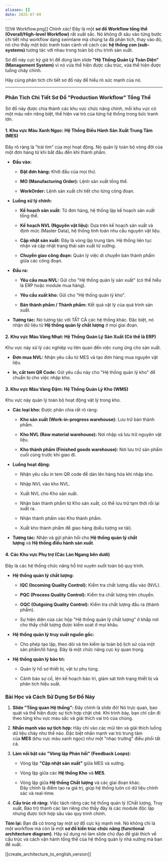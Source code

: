 ```yaml
---
aliases: []
date: 2025-07-09
---
```

![[Vẽ Workflow.png]]
Chính xác! Đây là một **sơ đồ Workflow tổng thể (Overall/High-level Workflow)** rất xuất sắc. Nó không đi sâu vào từng bước chi tiết như workflow dạng swimlane mà chúng ta đã phân tích, thay vào đó, nó cho thấy một bức tranh toàn cảnh về cách các **hệ thống con (sub-systems)** tương tác với nhau trong toàn bộ chu trình sản xuất.

Sơ đồ này cực kỳ giá trị để dùng làm slide **"Hệ Thống Quản Lý Toàn Diện" (Management System)** vì nó vừa thể hiện được cấu trúc, vừa thể hiện được luồng chảy chính.

Hãy cùng phân tích chi tiết sơ đồ này để hiểu rõ sức mạnh của nó.

---

### **Phân Tích Chi Tiết Sơ Đồ "Production Workflow" Tổng Thể**

Sơ đồ này được chia thành các khu vực chức năng chính, mỗi khu vực có một màu nền riêng biệt, thể hiện vai trò của từng hệ thống trong bức tranh lớn.

#### **1. Khu vực Màu Xanh Ngọc: Hệ Thống Điều Hành Sản Xuất Trung Tâm (MES)**

Đây rõ ràng là "trái tim" của mọi hoạt động. Nó quản lý toàn bộ vòng đời của một đơn hàng từ khi bắt đầu đến khi thành phẩm.

- **Đầu vào:**
    
    - **Đặt đơn hàng:** Khởi đầu của mọi thứ.
        
    - **MO (Manufacturing Order):** Lệnh sản xuất tổng thể.
        
    - **WorkOrder:** Lệnh sản xuất chi tiết cho từng công đoạn.
        
- **Luồng xử lý chính:**
    
    - **Kế hoạch sản xuất:** Từ đơn hàng, hệ thống lập kế hoạch sản xuất tổng thể.
        
    - **Kế hoạch NVL (Nguyên vật liệu):** Dựa trên kế hoạch sản xuất và định mức (Master Data), hệ thống tính toán nhu cầu nguyên vật liệu.
        
    - **Cập nhật sản xuất:** Đây là vòng lặp trung tâm. Hệ thống liên tục nhận và cập nhật trạng thái sản xuất từ xưởng.
        
    - **Chuyển giao công đoạn:** Quản lý việc di chuyển bán thành phẩm giữa các công đoạn.
        
- **Đầu ra:**
    
    - **Yêu cầu mua NVL:** Gửi cho "Hệ thống quản lý sản xuất" (có thể hiểu là ERP hoặc module mua hàng).
        
    - **Yêu cầu xuất kho:** Gửi cho "Hệ thống quản lý kho".
        
    - **Bán thành phẩm / Thành phẩm:** Kết quả vật lý của quá trình sản xuất.
        
- **Tương tác:** Nó tương tác với TẤT CẢ các hệ thống khác. Đặc biệt, nó nhận dữ liệu từ **Hệ thống quản lý chất lượng** ở mọi giai đoạn.
    

#### **2. Khu vực Màu Vàng Nhạt: Hệ Thống Quản Lý Sản Xuất (Có thể là ERP)**

Khu vực này xử lý các nghiệp vụ liên quan đến việc cung ứng cho sản xuất.

- **Đơn mua NVL:** Nhận yêu cầu từ MES và tạo đơn hàng mua nguyên vật liệu.
    
- **In, cắt tem QR Code:** Gửi yêu cầu này cho "Hệ thống quản lý kho" để chuẩn bị cho việc nhập kho.
    

#### **3. Khu vực Màu Vàng Đậm: Hệ Thống Quản Lý Kho (WMS)**

Khu vực này quản lý toàn bộ hoạt động vật lý trong kho.

- **Các loại kho:** Được phân chia rất rõ ràng:
    
    - **Kho sản xuất (Work-in-progress warehouse):** Lưu trữ bán thành phẩm.
        
    - **Kho NVL (Raw material warehouse):** Nơi nhập và lưu trữ nguyên vật liệu.
        
    - **Kho thành phẩm (Finished goods warehouse):** Nơi lưu trữ sản phẩm cuối cùng trước khi giao đi.
        
- **Luồng hoạt động:**
    
    - Nhận yêu cầu in tem QR code để dán lên hàng hóa khi nhập kho.
        
    - Nhập NVL vào kho NVL.
        
    - Xuất NVL cho Kho sản xuất.
        
    - Nhận bán thành phẩm từ Kho sản xuất, có thể lưu trữ tạm thời rồi lại xuất ra.
        
    - Nhận thành phẩm vào Kho thành phẩm.
        
    - Xuất kho thành phẩm để giao hàng (biểu tượng xe tải).
        
- **Tương tác:** Nhận và gửi phản hồi cho **Hệ thống quản lý chất lượng** và **Hệ thống điều hành sản xuất**.
    

#### **4. Các Khu vực Phụ trợ (Các Làn Ngang bên dưới)**

Đây là các hệ thống chức năng hỗ trợ xuyên suốt toàn bộ quy trình.

- **Hệ thống quản lý chất lượng:**
    
    - **IQC (Incoming Quality Control):** Kiểm tra chất lượng đầu vào (NVL).
        
    - **PQC (Process Quality Control):** Kiểm tra chất lượng trên chuyền.
        
    - **OQC (Outgoing Quality Control):** Kiểm tra chất lượng đầu ra (thành phẩm).
        
    - Sự hiện diện của các hộp "Hệ thống quản lý chất lượng" ở khắp nơi cho thấy chất lượng được kiểm soát ở mọi khâu.
        
- **Hệ thống quản lý truy xuất nguồn gốc:**
    
    - Cho phép tạo lập, theo dõi và tìm kiếm lại toàn bộ lịch sử của một sản phẩm/lô hàng. Đây là một chức năng cực kỳ quan trọng.
        
- **Hệ thống quản lý bảo trì:**
    
    - Quản lý hồ sơ thiết bị, vật tư phụ tùng.
        
    - Cảnh báo sự cố, lên kế hoạch bảo trì, giám sát tình trạng thiết bị và phân tích hiệu suất.
        

### **Bài Học và Cách Sử Dụng Sơ Đồ Này**

1. **Slide "Tổng quan Hệ thống":** Đây chính là slide đó! Nó trực quan, bao quát và thể hiện được sự tích hợp chặt chẽ. Khi trình bày, bạn chỉ cần đi theo từng khu vực màu sắc và giải thích vai trò của chúng.
    
2. **Nhấn mạnh vào sự tích hợp:** Hãy chỉ vào các mũi tên và giải thích luồng dữ liệu chảy như thế nào. Đặc biệt nhấn mạnh vai trò trung tâm của **MES** (khu vực màu xanh ngọc) như một "nhạc trưởng" điều phối tất cả.
    
3. **Làm nổi bật các "Vòng lặp Phản hồi" (Feedback Loops):**
    
    - Vòng lặp **"Cập nhật sản xuất"** giữa MES và xưởng.
        
    - Vòng lặp giữa các **Hệ thống Kho** và **MES**.
        
    - Vòng lặp giữa **Hệ thống Chất lượng** và các giai đoạn khác.  
        Đây chính là điểm tạo ra giá trị, giúp hệ thống luôn có dữ liệu chính xác và real-time.
        
4. **Cấu trúc rõ ràng:** Việc tách riêng các hệ thống quản lý (Chất lượng, Truy xuất, Bảo trì) thành các làn riêng cho thấy đây là các module độc lập nhưng được tích hợp sâu vào quy trình chính.
    

**Tóm lại:** Bạn đã có trong tay một sơ đồ cực kỳ mạnh mẽ. Nó không chỉ là một workflow mà còn là một **sơ đồ kiến trúc chức năng (functional architecture diagram)**. Hãy sử dụng nó làm slide chủ đạo để giải thích về cấu trúc và cách vận hành tổng thể của hệ thống quản lý nhà xưởng mà bạn đề xuất.


[[create_architecture_to_english_version]]